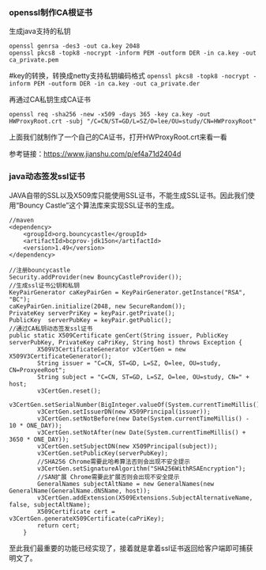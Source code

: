 ### openssl制作CA根证书
生成java支持的私钥

```
openssl genrsa -des3 -out ca.key 2048
openssl pkcs8 -topk8 -nocrypt -inform PEM -outform DER -in ca.key -out ca_private.pem
```

#key的转换，转换成netty支持私钥编码格式
```openssl pkcs8 -topk8 -nocrypt -inform PEM -outform DER -in ca.key -out ca_private.der```

再通过CA私钥生成CA证书
```
openssl req -sha256 -new -x509 -days 365 -key ca.key -out HWProxyRoot.crt -subj "/C=CN/ST=GD/L=SZ/O=lee/OU=study/CN=HWProxyRoot"
```
上面我们就制作了一个自己的CA证书，打开HWProxyRoot.crt来看一看


参考链接：https://www.jianshu.com/p/ef4a71d2404d

### java动态签发ssl证书
JAVA自带的SSL以及X509库只能使用SSL证书，不能生成SSL证书。因此我们使用“Bouncy Castle”这个算法库来实现SSL证书的生成。
```
//maven
<dependency>
    <groupId>org.bouncycastle</groupId>
    <artifactId>bcprov-jdk15on</artifactId>
    <version>1.49</version>
</dependency>
```
``` 
//注册bouncycastle
Security.addProvider(new BouncyCastleProvider());
//生成ssl证书公钥和私钥
KeyPairGenerator caKeyPairGen = KeyPairGenerator.getInstance("RSA", "BC");
caKeyPairGen.initialize(2048, new SecureRandom());
PrivateKey serverPriKey = keyPair.getPrivate();
PublicKey  serverPubKey = keyPair.getPublic();
//通过CA私钥动态签发ssl证书
public static X509Certificate genCert(String issuer, PublicKey serverPubKey, PrivateKey caPriKey, String host) throws Exception {
        X509V3CertificateGenerator v3CertGen = new X509V3CertificateGenerator();
        String issuer = "C=CN, ST=GD, L=SZ, O=lee, OU=study, CN=ProxyeeRoot";
        String subject = "C=CN, ST=GD, L=SZ, O=lee, OU=study, CN=" + host;
        v3CertGen.reset();
        v3CertGen.setSerialNumber(BigInteger.valueOf(System.currentTimeMillis()));
        v3CertGen.setIssuerDN(new X509Principal(issuer));
        v3CertGen.setNotBefore(new Date(System.currentTimeMillis() - 10 * ONE_DAY));
        v3CertGen.setNotAfter(new Date(System.currentTimeMillis() + 3650 * ONE_DAY));
        v3CertGen.setSubjectDN(new X509Principal(subject));
        v3CertGen.setPublicKey(serverPubKey);
        //SHA256 Chrome需要此哈希算法否则会出现不安全提示
        v3CertGen.setSignatureAlgorithm("SHA256WithRSAEncryption");
        //SAN扩展 Chrome需要此扩展否则会出现不安全提示
        GeneralNames subjectAltName = new GeneralNames(new GeneralName(GeneralName.dNSName, host));
        v3CertGen.addExtension(X509Extensions.SubjectAlternativeName, false, subjectAltName);
        X509Certificate cert = v3CertGen.generateX509Certificate(caPriKey);
        return cert;
    }
```
至此我们最重要的功能已经实现了，接着就是拿着ssl证书返回给客户端即可捕获明文了。